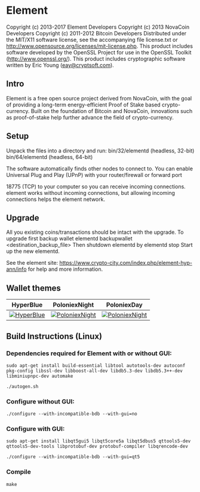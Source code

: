 # Element

Copyright (c) 2013-2017 Element Developers
Copyright (c) 2013 NovaCoin Developers
Copyright (c) 2011-2012 Bitcoin Developers
Distributed under the MIT/X11 software license, see the accompanying
file license.txt or http://www.opensource.org/licenses/mit-license.php.
This product includes software developed by the OpenSSL Project for use in
the OpenSSL Toolkit (http://www.openssl.org/).  This product includes
cryptographic software written by Eric Young (eay@cryptsoft.com).


Intro
-----
Element is a free open source project derived from NovaCoin, with
the goal of providing a long-term energy-efficient Proof of Stake based crypto-currency.
Built on the foundation of Bitcoin and NovaCoin, innovations such as proof-of-stake
help further advance the field of crypto-currency.

Setup
-----
Unpack the files into a directory and run:
 bin/32/elementd (headless, 32-bit)
 bin/64/elementd (headless, 64-bit)

The software automatically finds other nodes to connect to.  You can
enable Universal Plug and Play (UPnP) with your router/firewall
or forward port 

18775 (TCP) to your computer so you can receive
incoming connections.  element works without incoming connections,
but allowing incoming connections helps the element network.

Upgrade
-------
All you existing coins/transactions should be intact with the upgrade.
To upgrade first backup wallet
elementd backupwallet <destination_backup_file>
Then shutdown elementd by
elementd stop
Start up the new elementd.


See the element site:
  https://www.crypto-city.com/index.php/element-hyp-ann/info
for help and more information.

Wallet themes
-------

| HyperBlue     | PoloniexNight | PoloniexDay   |
| ------------- | ------------- | ------------- |
| [![HyperBlue](https://github.com/zeewolfik/Element/raw/master/src/qt/res/screenshots/element-hyperblue-theme-th.png)](https://github.com/zeewolfik/Element/raw/master/src/qt/res/screenshots/element-hyperblue-theme.png) | [![PoloniexNight](https://github.com/zeewolfik/Element/raw/master/src/qt/res/screenshots/element-poloniexnight-theme-th.png)](https://github.com/zeewolfik/Element/raw/master/src/qt/res/screenshots/element-poloniexnight-theme.png) | [![PoloniexNight](https://github.com/zeewolfik/Element/raw/master/src/qt/res/screenshots/element-poloniexday-theme-th.png)](https://github.com/zeewolfik/Element/raw/master/src/qt/res/screenshots/element-poloniexday-theme.png) |


Build Instructions (Linux)
-------
### Dependencies required for Element with or without GUI:
`sudo apt-get install build-essential libtool autotools-dev autoconf pkg-config libssl-dev libboost-all-dev libdb5.3-dev libdb5.3++-dev libminiupnpc-dev automake`

`./autogen.sh`

### Configure without GUI:
`./configure --with-incompatible-bdb --with-gui=no`

### Configure with GUI:
`sudo apt-get install libqt5gui5 libqt5core5a libqt5dbus5 qttools5-dev qttools5-dev-tools libprotobuf-dev protobuf-compiler libqrencode-dev`

`./configure --with-incompatible-bdb --with-gui=qt5`

### Compile
`make`



